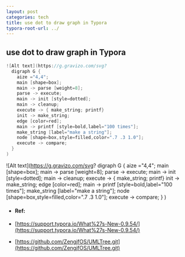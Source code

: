 ```yaml
---
layout: post
categories: tech
title: use dot to draw graph in Typora
typora-root-url: ../
---
```

## use dot to draw graph in Typora



```c
![Alt text](https://g.gravizo.com/svg?
  digraph G {
    aize ="4,4";
    main [shape=box];
    main -> parse [weight=8];
    parse -> execute;
    main -> init [style=dotted];
    main -> cleanup;
    execute -> { make_string; printf}
    init -> make_string;
    edge [color=red];
    main -> printf [style=bold,label="100 times"];
    make_string [label="make a string"];
    node [shape=box,style=filled,color=".7 .3 1.0"];
    execute -> compare;
  }
)
```

![Alt text](https://g.gravizo.com/svg?
  digraph G {
    aize ="4,4";
    main [shape=box];
    main -> parse [weight=8];
    parse -> execute;
    main -> init [style=dotted];
    main -> cleanup;
    execute -> { make_string; printf}
    init -> make_string;
    edge [color=red];
    main -> printf [style=bold,label="100 times"];
    make_string [label="make a string"];
    node [shape=box,style=filled,color=".7 .3 1.0"];
    execute -> compare;
  }
)

- #### Ref:

- [https://support.typora.io/What%27s-New-0.9.54/](https://support.typora.io/What%27s-New-0.9.54/)

- [https://github.com/ZengjfOS/UMLTree.git](https://github.com/ZengjfOS/UMLTree.git)

